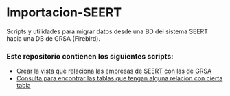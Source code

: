 # Importacion-SEERT
Scripts y utilidades para migrar datos desde una BD del sistema SEERT hacia una DB de GRSA (Firebird).

### Este repositorio contienen los siguientes scripts:
- [Crear la vista que relaciona las empresas de SEERT con las de GRSA](Empresas-View.sql)
- [Consulta para encontrar las tablas que tengan alguna relacion con cierta tabla](Tablas-Relaciones.sql)
